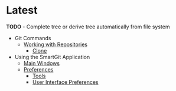 # Latest

**TODO** - Complete tree or derive tree automatically from file system

-   Git Commands
    - [Working with Repositories](<Repository-Related>)
      - [Clone](<Clone>)
- Using the SmartGit Application
  - [Main Windows](<Main-Windows>)
  - [Preferences](<Preferences>)
    - [Tools](<Tools>)
    - [User Interface Preferences](<GUI/Preferences/User Interface>)
